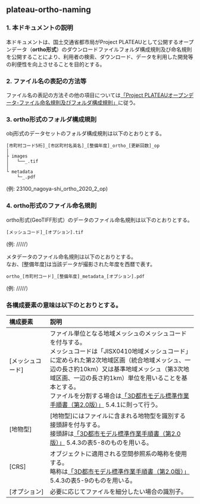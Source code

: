 ## plateau-ortho-naming

### 1. 本ドキュメントの説明
本ドキュメントは、国土交通省都市局がProject PLATEAUとして公開するオープンデータ（**ortho形式**）のダウンロードファイルフォルダ構成規則及び命名規則を公開することにより、利用者の検索、ダウンロード、データを利用した開発等の利便性を向上させることを目的とする。

### 2. ファイル名の表記の方法等
ファイル名の表記の方法その他の項目については[「Project PLATEAUオープンデータ-ファイル命名規則及びフォルダ構成規則」](../README.md)に従う。


### 3. ortho形式のフォルダ構成規則
obj形式のデータセットのフォルダ構成規則は以下のとおりとする。  

```
[市町村コード5桁]_[市区町村名英名]_[整備年度]_ortho_[更新回数]_op  
│   
├ images  
│   └──_.tif  
│
└ metadata   
    └─_.pdf
```
 (例: 23100_nagoya-shi_ortho_2020_2_op) 

### 4. ortho形式のファイル命名規則
ortho形式(GeoTIFF形式）のデータのファイル命名規則は以下のとおりとする。

```
[メッシュコード]_[オプション].tif  
```
(例: /////）

メタデータのファイル命名規則は以下のとおりとする。  
なお、[整備年度]は当該データが撮影された年度を西暦で表す。
```
ortho_[市町村コード]_[整備年度]_metadata_[オプション].pdf  
```
(例: /////）

### 各構成要素の意味は以下のとおりとする。
| 構成要素 | 説明 |
|:-|:-|
| [メッシュコード] &nbsp;&nbsp;&nbsp;&nbsp;&nbsp;&nbsp;&nbsp;&nbsp;&nbsp;&nbsp;&nbsp;&nbsp;&nbsp;&nbsp;&nbsp;&nbsp;| ファイル単位となる地域メッシュのメッシュコードを付与する。<br>メッシュコードは「JISX0410地域メッシュコード」に定められた第2次地域区画（統合地域メッシュ、一辺の長さ約10km）又は基準地域メッシュ（第3次地域区画、一辺の長さ約1km）単位を用いることを基本とする。<br>ファイルを分割する場合は[「3D都市モデル標準作業手順書（第2.0版）」](https://www.mlit.go.jp/plateau/libraries/)  5.4.1に則って行う。 |
| [地物型] | [地物型]にはファイルに含まれる地物型を識別する接頭辞を付与する。<br>接頭辞は[「3D都市モデル標準作業手順書（第2.0版）」](https://www.mlit.go.jp/plateau/libraries/)  5.4.3の表5-8のものを用いる。 |
| [CRS] | オブジェクトに適用される空間参照系の略称を使用する。<br>略称は[「3D都市モデル標準作業手順書（第2.0版）」](https://www.mlit.go.jp/plateau/libraries/)  5.4.3の表5-9のものを用いる。 |
| [オプション] | 必要に応じてファイルを細分したい場合の識別子。 |
